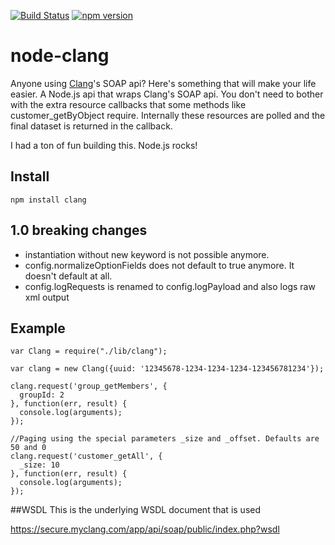 [![Build Status](https://travis-ci.org/devotis/node-clang.svg)](https://travis-ci.org/devotis/node-clang)
[![npm version](https://badge.fury.io/js/clang.svg)](https://www.npmjs.org/package/clang)

node-clang
==========

Anyone using <a href="http://www.createaclang.com/">Clang</a>'s SOAP api? Here's something that will make your life easier. A Node.js api that wraps Clang's SOAP api. You don't need to bother with the extra resource callbacks that some methods like customer_getByObject require. Internally these resources are polled and the final dataset is returned in the callback.

I had a ton of fun building this. Node.js rocks!

## Install

    npm install clang

## 1.0 breaking changes
- instantiation without new keyword is not possible anymore.
- config.normalizeOptionFields does not default to true anymore. It doesn't default at all.
- config.logRequests is renamed to config.logPayload and also logs raw xml output

## Example

    var Clang = require("./lib/clang");

    var clang = new Clang({uuid: '12345678-1234-1234-1234-123456781234'});

    clang.request('group_getMembers', {
      groupId: 2
    }, function(err, result) {
      console.log(arguments);
    });

    //Paging using the special parameters _size and _offset. Defaults are 50 and 0
    clang.request('customer_getAll', {
      _size: 10
    }, function(err, result) {
      console.log(arguments);
    });

##WSDL
This is the underlying WSDL document that is used

https://secure.myclang.com/app/api/soap/public/index.php?wsdl
